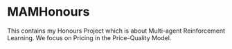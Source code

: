 # MAMHonours
This contains my Honours Project which is about Multi-agent Reinforcement Learning. We focus on Pricing in the Price-Quality Model.
